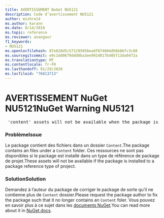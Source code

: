 ```yaml
---
title: AVERTISSEMENT NuGet NU5121
description: Code d’avertissement NU5121
author: mishra14
ms.author: karann
ms.date: 8/14/2018
ms.topic: reference
ms.reviewer: anangaur
f1_keywords:
- NU5121
ms.openlocfilehash: 87e828d5c571295056eadf874604d56b86fc3c88
ms.sourcegitcommit: e9c1dd0679ddd8ba3ee992d817b405f13da0472a
ms.translationtype: MT
ms.contentlocale: fr-FR
ms.lasthandoff: 01/29/2020
ms.locfileid: "76813713"
---
```

# <a name="nuget-warning-nu5121"></a><span data-ttu-id="5520e-103">AVERTISSEMENT NuGet NU5121</span><span class="sxs-lookup"><span data-stu-id="5520e-103">NuGet Warning NU5121</span></span>
<pre> 'content' assets will not be available when the package is installed after the migration.</pre>

### <a name="issue"></a><span data-ttu-id="5520e-104">Problème</span><span class="sxs-lookup"><span data-stu-id="5520e-104">Issue</span></span>

<span data-ttu-id="5520e-105">Le package contient des fichiers dans un dossier `Content`.</span><span class="sxs-lookup"><span data-stu-id="5520e-105">The package contains an files under a `Content` folder.</span></span> <span data-ttu-id="5520e-106">Ces ressources ne sont pas disponibles si le package est installé dans un type de référence de package de projet.</span><span class="sxs-lookup"><span data-stu-id="5520e-106">These assets will not be available if the package is installed to a package reference type of project.</span></span>


### <a name="solution"></a><span data-ttu-id="5520e-107">Solution</span><span class="sxs-lookup"><span data-stu-id="5520e-107">Solution</span></span>

<span data-ttu-id="5520e-108">Demandez à l’auteur du package de corriger le package de sorte qu’il ne contienne plus de `Content` dossier.</span><span class="sxs-lookup"><span data-stu-id="5520e-108">Please request the package author to fix the package such that it no longer contains an `Content` foler.</span></span> <span data-ttu-id="5520e-109">Vous pouvez en savoir plus à ce sujet dans les [documents NuGet](../../consume-packages/migrate-packages-config-to-package-reference.md).</span><span class="sxs-lookup"><span data-stu-id="5520e-109">You can read more about it in [NuGet docs](../../consume-packages/migrate-packages-config-to-package-reference.md).</span></span>
